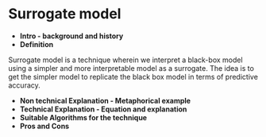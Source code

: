 # Surrogate model

* **Intro - background and history**
* **Definition** 

Surrogate model is a technique wherein we interpret a black-box model using a simpler and more interpretable model as a surrogate. The idea is to get the simpler model to replicate the black box model in terms of predictive accuracy.

* **Non technical Explanation - Metaphorical example**
* **Technical Explanation - Equation and explanation**
* **Suitable Algorithms for the technique**
* **Pros and Cons**

